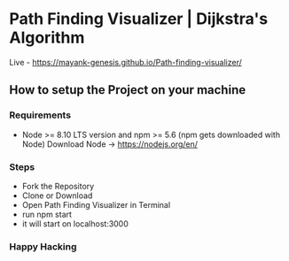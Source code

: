 # Path Finding Visualizer | Dijkstra's Algorithm

Live - https://mayank-genesis.github.io/Path-finding-visualizer/

## How to setup the Project on your machine

### Requirements
* Node >= 8.10 LTS version and npm >= 5.6 (npm gets downloaded with Node) Download Node -> https://nodejs.org/en/

### Steps
* Fork the Repository
* Clone or Download 
* Open Path Finding Visualizer in Terminal
* run npm start
* it will start on localhost:3000

### Happy Hacking
